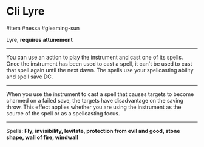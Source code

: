 # Cli Lyre

\#item #nessa #gleaming-sun 

Lyre, **requires attunement**

---

You can use an action to play the instrument and cast
one of its spells. Once the instrument has been used to
cast a spell, it can't be used to cast that spell again until
the next dawn. The spells use your spellcasting ability
and spell save DC.

---

When you use the instrument to cast a spell that
causes targets to become charmed on a failed save, the
targets have disadvantage on the saving throw. This
effect applies whether you are using the instrument as
the source of the spell or as a spellcasting focus. 

---

Spells: **Fly, invisibility, levitate, protection from evil and good, stone shape, wall of fire, windwall**
